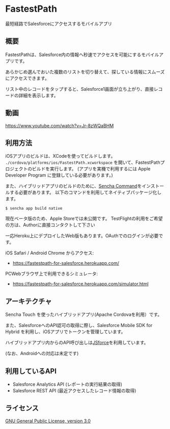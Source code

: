 # FastestPath

最短経路でSalesforceにアクセスするモバイルアプリ

## 概要

FastestPathは、Salesforce内の情報へ秒速でアクセスを可能にするモバイルアプリです。

あらかじめ選んでおいた複数のリストを切り替えて、探している情報にスムーズにアクセスできます。

リスト中のレコードをタップすると、Salesforce1画面が立ち上がり、直接レコードの詳細を表示します。


## 動画

https://www.youtube.com/watch?v=Jr-8zWQaBHM


## 利用方法

iOSアプリのビルドは、XCodeを使ってビルドします。
`./cordova/platforms/ios/FastestPath.xcworkspace` を開いて、FastestPathプロジェクトのビルドを実行します。
(アプリを実機で利用するには Apple Developer Program に登録している必要があります。)

また、ハイブリッドアプリのビルドのために、[Sencha Command](http://www.sencha.com/products/sencha-cmd/download)をインストールする必要があります。
以下のコマンドを利用してネイティブパッケージ化します。

```
$ sencha app build native
```

現在ベータ版のため、Apple Storeでは未公開です。
TestFlightの利用をご希望の方は、Authorに直接コンタクトして下さい

一応Heroku上にデプロイしたWeb版もあります。OAuthでのログインが必要です。

iOS Safari / Android Chrome からアクセス:

- https://fastestpath-for-salesforce.herokuapp.com/

PCWebブラウザ上で利用できるシミュレータ:

- https://fastestpath-for-salesforce.herokuapp.com/simulator.html


## アーキテクチャ

Sencha Touch を使ったハイブリッドアプリ(Apache Cordovaを利用）です。　

また、SalesforceへのAPI認可の取得に際し、Salesforce Mobile SDK for Hybrid を利用し、iOSアプリでトークンを管理しています。

ハイブリッドアプリ内からのAPI呼び出しは[JSforce](http://jsforce.githubu.io/)を利用しています。

(なお、Androidへの対応は未定です)


## 利用しているAPI

- Salesforce Analytics API (レポートの実行結果の取得)
- Salesforce REST API (最近アクセスしたレコード情報の取得)


## ライセンス
[GNU General Public License, version 3.0](http://www.gnu.org/copyleft/gpl.html)

